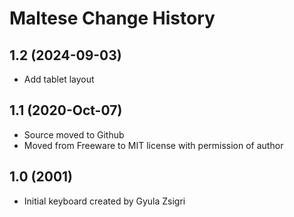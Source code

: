Maltese Change History
====================

1.2 (2024-09-03)
----------------
* Add tablet layout

1.1 (2020-Oct-07)
----------------
* Source moved to Github
* Moved from Freeware to MIT license with permission of author

1.0 (2001)
----------------------
* Initial keyboard created by Gyula Zsigri
